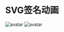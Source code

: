 # SVG签名动画

![avatar](https://img.fog3211.com/%298%29KYN%7DFE7VY9%7D2U42%28UW2J.gif)
![avatar](https://img.fog3211.com/VC0%5B%28%60D0GC%7BM%7BTEOZL2FH%7DE.gif)  

